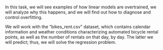 In this task, we will see examples of how linear models are overtrained, we will analyze why this happens, and we will find out how to diagnose and control overfitting.

We will work with the “bikes_rent.csv” dataset, which contains calendar information and weather conditions characterizing automated bicycle rental points, as well as the number of rentals on that day, by day. The latter we will predict; thus, we will solve the regression problem.

